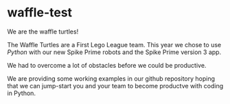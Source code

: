 # waffle-test

We are the waffle turtles!

The Waffle Turtles are a First Lego League team.  This year we chose to use
*Python* with our new Spike Prime robots and the Spike Prime version 3 app. 

We had to overcome a lot of obstacles before we could be productive.  

We are providing some working examples in our github repository hoping that
we can jump-start you and your team to become productve with coding in Python.